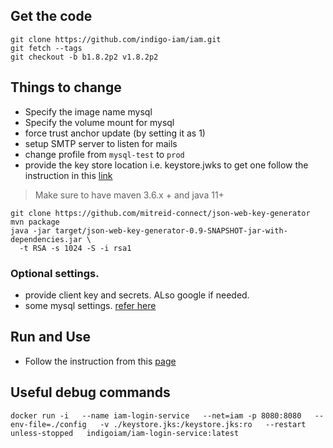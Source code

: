 ## Get the code
```shell
git clone https://github.com/indigo-iam/iam.git
git fetch --tags
git checkout -b b1.8.2p2 v1.8.2p2
```

## Things to change
- Specify the image name mysql 
- Specify the volume mount for mysql
- force trust anchor update (by setting it as 1)
- setup SMTP server to listen for mails
- change profile from `mysql-test` to `prod`
- provide the key store location i.e. keystore.jwks to get one follow the instruction in this [link](https://indigo-iam.github.io/v/v1.8.2/docs/getting-started/jwk/)
> Make sure to have maven 3.6.x + and java 11+
```shell
git clone https://github.com/mitreid-connect/json-web-key-generator
mvn package
java -jar target/json-web-key-generator-0.9-SNAPSHOT-jar-with-dependencies.jar \
  -t RSA -s 1024 -S -i rsa1
```

### Optional settings.
- provide client key and secrets. ALso google if needed.
- some mysql settings. [refer here](https://indigo-iam.github.io/v/v1.8.2/docs/getting-started/mariadb/)


## Run and Use
- Follow the instruction from this [page](https://indigo-iam.github.io/v/v1.8.2/docs/getting-started/basic_setup/)

## Useful debug commands
```shell
docker run -i   --name iam-login-service   --net=iam -p 8080:8080   --env-file=./config   -v ./keystore.jks:/keystore.jks:ro   --restart unless-stopped   indigoiam/iam-login-service:latest
```